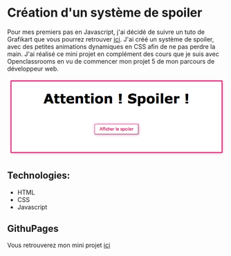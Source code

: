 # Création d'un système de spoiler

 Pour mes premiers pas en Javascript, j'ai décidé de suivre un tuto de Grafikart que vous pourrez retrouver [ici](https://www.youtube.com/watch?v=i7kavjcIFSU). J'ai créé un système de spoiler, avec des petites animations dynamiques en CSS afin de ne pas perdre la main. J'ai réalisé ce mini projet en complément des cours que je suis avec Openclassrooms en vu de commencer mon projet 5 de mon parcours de développeur web. 
 
 ![Aperçu de mon système de spoiler](./Apercu_Systeme_Spoiler.png)

## Technologies:

* HTML
* CSS
* Javascript

## GithuPages

Vous retrouverez mon mini projet [ici](https://cynthiacrn.github.io/Spoiler_System/)
